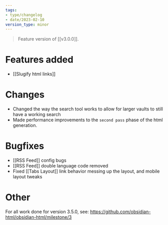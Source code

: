 ```yaml
---
tags:
- type/changelog
- date/2023-02-10
version_type: minor
---
```


> Feature version of [[v3.0.0]]. 

# Features added
- [[Slugify html links]]

# Changes
- Changed the way the search tool works to allow for larger vaults to still have a working search
- Made performance improvements to the `second pass` phase of the html generation.

# Bugfixes
- [[RSS Feed]] config bugs
- [[RSS Feed]] double language code removed
- Fixed [[Tabs Layout]] link behavior messing up the layout, and mobile layout tweaks

# Other
For all work done for version 3.5.0, see: https://github.com/obsidian-html/obsidian-html/milestone/3
